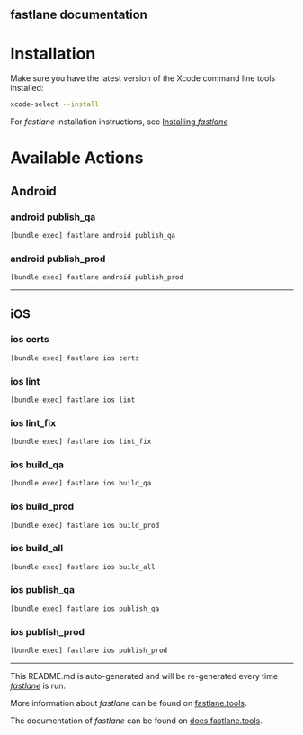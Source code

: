 fastlane documentation
----

# Installation

Make sure you have the latest version of the Xcode command line tools installed:

```sh
xcode-select --install
```

For _fastlane_ installation instructions, see [Installing _fastlane_](https://docs.fastlane.tools/#installing-fastlane)

# Available Actions

## Android

### android publish_qa

```sh
[bundle exec] fastlane android publish_qa
```



### android publish_prod

```sh
[bundle exec] fastlane android publish_prod
```



----


## iOS

### ios certs

```sh
[bundle exec] fastlane ios certs
```



### ios lint

```sh
[bundle exec] fastlane ios lint
```



### ios lint_fix

```sh
[bundle exec] fastlane ios lint_fix
```



### ios build_qa

```sh
[bundle exec] fastlane ios build_qa
```



### ios build_prod

```sh
[bundle exec] fastlane ios build_prod
```



### ios build_all

```sh
[bundle exec] fastlane ios build_all
```



### ios publish_qa

```sh
[bundle exec] fastlane ios publish_qa
```



### ios publish_prod

```sh
[bundle exec] fastlane ios publish_prod
```



----

This README.md is auto-generated and will be re-generated every time [_fastlane_](https://fastlane.tools) is run.

More information about _fastlane_ can be found on [fastlane.tools](https://fastlane.tools).

The documentation of _fastlane_ can be found on [docs.fastlane.tools](https://docs.fastlane.tools).
